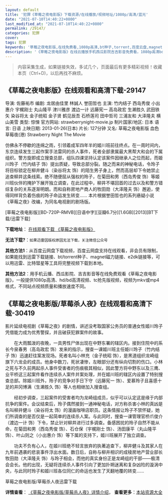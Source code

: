 ```yaml
---
layout: default
title: '犯罪《草莓之夜电影版》下载资源/在线播放/视频地址/1080p/高清/蓝光'
date: "2021-07-10T14:40:22+0800"
last_modified_at: "2021-07-10T14:40:22+0800"
permalink: /29147/
categories: 犯罪
cover:
tags: 犯罪
keywords: '草莓之夜电影版,在线免费看,1080p高清,bt种子,torrent,百度云盘,magnet,磁力链,迅雷下载资源'
description: '《草莓之夜电影版》在线云播放手机西瓜影院吉吉影音免费看，1080p高清bd/hd未删减完整版和tc抢先枪版，mkv/mp4格式，附带bt/torrent种子、magnet/磁力链、百度云盘、网盘资源迅雷下载链接'
---
```


>内容采集生成，如果链接失效，多试几个，页面最后有更多精彩视频！收藏本页（Ctrl+D)，以后再找不麻烦。


## 《草莓之夜电影版》在线观看和高清下载-29147

导演: 佐藤祐市 编剧: 龙居由佳里 林誠人 誉田哲也 主演: 竹内结子 西岛秀俊 小出惠介 宇梶刚士 丸山隆平 津川雅彦 渡边一计 远藤宪一 高岛政宏 生濑胜久 武田铁矢 染谷将太 金子统昭 金子贤 鹤见辰吾 石桥莲司 田中哲司 三浦友和 大泽隆夫 横山美雪 类型: 惊悚 官方网站: strawberrynight-movie.jp 制片国家/地区: 日本 语言: 日语 上映日期: 2013-01-26(日本) 片长: 127分钟 又名: 草莓之夜电影版 血色草莓夜(港) Strawberry Night The Movie

仿佛永不停歇的连绵之雨，引领着成军四年半的姬川班前往终点。在一周时间内，东京连续发生三起作案手法雷同的杀人事件，死者全部隶属最大黑帮大和会的下属组织。警方旋即成立搜查总部，组队四课坚持认定该案件因继承人之位而起，而姫川玲子（竹内结子 饰）提出质疑，导致总部分裂。随之而来的神秘电话，令玲子将目标锁定在柳井健斗（染谷将太 饰）的陌生男子身上，然而高层却下令她禁止追查柳井这条线索。绝不随便屈从强权的玲子，在菊田和男（西岛秀俊 饰）等姬川班伙伴的掩护下展开独立调查，在此过程中，柳井不堪回首的过去以及和警方错综复杂的关系逐渐明朗。而和自称房地产商人的牧田勋（大泽隆夫 饰）邂逅，使得同样背负着伤痕的玲子命运发生转变…… 本片根据誉田哲也的系列悬疑小说《草莓之夜》改编，为同名电视剧的剧场版。


[草莓之夜电影版][BD-720P-RMVB][日语中字][豆瓣6.7分][1.6GB][2013][BT下载/迅雷下载]

**下载地址**： [在线观看下载 《草莓之夜电影版》](https://www.btdx8.com/torrent/strawberry_night_2013.html) 


**无法下载?**：`如果迅雷因版权原因无法下载，关注微信公众号 `

**其他方法1**：从百度云网盘下载视频，百度云网盘支持在线观看，非会员有限制，如果能找到迅雷下载链接、bt/torrent种子、magnet磁力链接、e2dk链接等，可以用迅雷、比特彗星等工具将完整视频下载到本地。

**其他方法2**：用手机云播、西瓜影院、吉吉影音等在线免费观看《草莓之夜电影版》，一般提供1080p高清、hd/bd高清视频、tc抢先版视频，视频为mkv或mp4格式，不同站点视频质量和播放速度不同。


## 《草莓之夜电影版/草莓杀人夜》在线观看和高清下载-30419

影片延续电视剧《草莓之夜》的剧情，讲述没考取国家公务员的普通女性姬川玲子凭借能力成为优秀警探，并且破获犯罪案件的故事。</p>　　在大雨瓢泼的夜晚，一具男性尸体出现在中野东署的辖区内。接到住院中的系长今泉春男（高岛政宏 饰）发来的指示，搜查一课姬川班主任姫川玲子（竹内结子 饰）迅速赶往案发现场。死者名叫小林充（金子统昭 饰），是黑道组织龙崎组旗下六龙会的成员。他身中数刀，死状凄惨，左眼部分还有纵向切割的伤口。小林之死与不久前两起杀人事件受害者的伤痕极其相似，因此警方将中野东以及三鹰、业平桥这三起案件看作连续杀人案件并案处理，并在姬川班的辖区内设置了特别搜查总部。除姬川班外，玲子的竞争对手日下守（远藤宪一 饰）、爱慕玲子且喜感十足的井冈博满（生濑胜久 饰）等人也相继加入搜查组。</p>　　经初步调查，三起案件的受害者均为龙崎组成员，似乎可以认定这是缘于内部抗争的案件。会议结束后，玲子偶然接到一通神秘电话，对方称杀害小林的真凶是名叫柳井健斗（染谷将太 饰）的漫画咖啡店职员。这条情报让玲子不禁怀疑，她们所调查的是否仅是一起简单的连续杀人案。与此同时，搜查一课管理官桥爪俊介（渡边一计 饰）下令，禁止针对柳井进行过多调查。备感困扰的玲子自然不能从命，在菊田和男（西岛秀俊 饰）、石仓保（宇梶刚士 饰）、汤田康平（丸山隆平 饰）、叶山则之（小出惠介 饰）等下属的支持下，姬川班展开了独立调查。</p>　　功夫不负有心人，在姬川班绝不轻言放弃的执著追查下，柳井健斗及其家人在九年前遇袭的悲哀事件浮出水面。数日后，自称与柳井相识的成稜房地产营业部长牧田勋（大泽隆夫 饰）与玲子相会，而他的真实身份正是龙崎组的干部&mdash;—极清会会长。他的出现，无疑将连续杀人事件引向了更加扑朔迷离和复杂凶险的漩涡中央，与此同时玲子和姬川班各位同仁的命运也发生了天翻地覆的转变&hellip;…


草莓之夜电影版/草莓杀人夜迅雷下载

**详情查看**： [《草莓之夜电影版/草莓杀人夜》详情介绍](/movie/30419/)， **查看更多**：[本站资源大全](/movie/t/all/)


